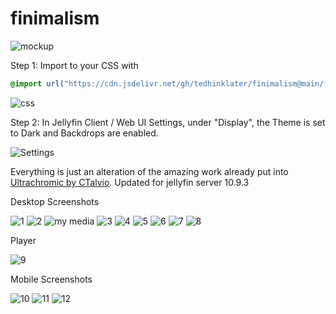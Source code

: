 # finimalism
![mockup](https://i.imgur.com/pDflkeI.jpeg)

Step 1: Import to your CSS with

```css
@import url("https://cdn.jsdelivr.net/gh/tedhinklater/finimalism@main/finimalism7.css");

```
![css](https://i.imgur.com/LHPUxqk.png)

Step 2: In Jellyfin Client / Web UI Settings, under "Display", the Theme is set to Dark and Backdrops are enabled. 

![Settings](https://i.imgur.com/Y3bt0pw.png)

Everything is just an alteration of the amazing work already put into [Ultrachromic by CTalvio](https://github.com/CTalvio/Ultrachromic). Updated for jellyfin server 10.9.3

Desktop Screenshots

![1](https://i.imgur.com/Z2AN2RK.png)
![2](https://i.imgur.com/GVRiadF.png)
![my media](https://i.imgur.com/aTbvBDL.gif)
![3](https://i.imgur.com/iq1FptJ.png)
![4](https://i.imgur.com/HR5zb2t.png)
![5](https://i.imgur.com/R9rFmO6.png)
![6](https://i.imgur.com/CkS36Op.png)
![7](https://i.imgur.com/FJVQOL1.png)
![8](https://i.imgur.com/VhkLPLY.png)

Player

![9](https://i.imgur.com/0S4Be6w.png)

Mobile Screenshots

![10](https://i.imgur.com/rl9bayt.png)
![11](https://i.imgur.com/jgjHbtE.png)
![12](https://i.imgur.com/y2s3XNz.png)
